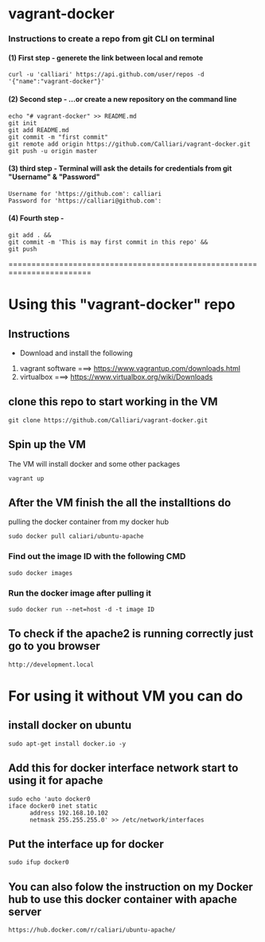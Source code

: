 # vagrant-docker

### Instructions to create a repo from git CLI on terminal

#### (1) First step - generete the link between local and remote  
``` curl -u 'calliari' https://api.github.com/user/repos -d '{"name":"vagrant-docker"}' ```

#### (2) Second step - …or create a new repository on the command line

```
echo "# vagrant-docker" >> README.md
git init
git add README.md
git commit -m "first commit"
git remote add origin https://github.com/Calliari/vagrant-docker.git
git push -u origin master

```

#### (3) third step - Terminal will ask the details for credentials from git "Username" & "Password"

```
Username for 'https://github.com': calliari
Password for 'https://calliari@github.com': 
```
 #### (4) Fourth step - 
 
 ```
git add . &&
git commit -m 'This is may first commit in this repo' &&
git push
```
========================================================================

# Using this "vagrant-docker" repo 
 ## Instructions
  * Download and install the following
  1. vagrant software ===> https://www.vagrantup.com/downloads.html
  2. virtualbox ===> https://www.virtualbox.org/wiki/Downloads
  
  ## clone this repo to start working in the VM
  
  ```
  git clone https://github.com/Calliari/vagrant-docker.git
  ```

## Spin up the VM
The VM will install docker and some other packages

```
vagrant up
```

## After the VM finish the all the installtions do

pulling the docker container from my docker hub

```
sudo docker pull caliari/ubuntu-apache
```

### Find out the image ID with the following CMD

``` 
sudo docker images
```

### Run the docker image after pulling it

```
sudo docker run --net=host -d -t image ID
```

## To check if the apache2 is running correctly just go to you browser
```
http://development.local
```

# For using it without VM you can do

## install docker on ubuntu 

```
sudo apt-get install docker.io -y
```

##  Add this for docker interface network start to using it for apache

```
sudo echo 'auto docker0
iface docker0 inet static
      address 192.168.10.102
      netmask 255.255.255.0' >> /etc/network/interfaces
```

## Put the interface up for docker
```
sudo ifup docker0
```

## You can also folow the instruction on my Docker hub to use this docker container with apache server 

```
https://hub.docker.com/r/caliari/ubuntu-apache/
```
